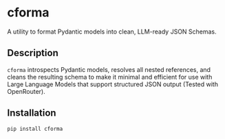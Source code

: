 # cforma

A utility to format Pydantic models into clean, LLM-ready JSON Schemas.

## Description

`cforma` introspects Pydantic models, resolves all nested references, and cleans the resulting schema to make it minimal and efficient for use with Large Language Models that support structured JSON output (Tested with OpenRouter).

## Installation

```bash
pip install cforma
```
